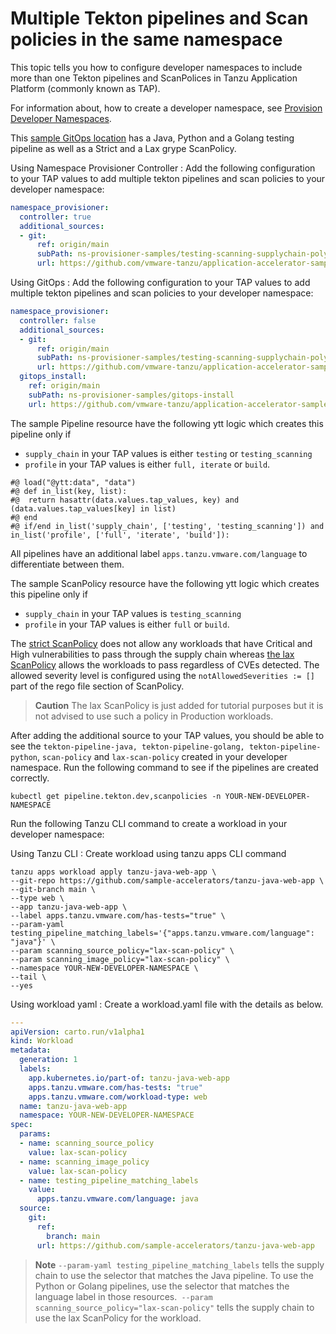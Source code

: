 # Multiple Tekton pipelines and Scan policies in the same namespace

This topic tells you how to configure developer namespaces to include more than one Tekton pipelines and ScanPolices in Tanzu Application Platform (commonly known as TAP).

For information about, how to create a developer namespace, see [Provision Developer Namespaces](provision-developer-ns.hbs.md).

This [sample GitOps location](https://github.com/vmware-tanzu/application-accelerator-samples/tree/main/ns-provisioner-samples/testing-scanning-supplychain-polyglot) has a Java, Python and a Golang testing pipeline as well as a Strict and a Lax grype ScanPolicy.

Using Namespace Provisioner Controller
: Add the following configuration to your TAP values to add multiple tekton pipelines and scan policies to your developer namespace:

  ```yaml
  namespace_provisioner:
    controller: true
    additional_sources:
    - git:
        ref: origin/main
        subPath: ns-provisioner-samples/testing-scanning-supplychain-polyglot
        url: https://github.com/vmware-tanzu/application-accelerator-samples.git
  ```

Using GitOps
: Add the following configuration to your TAP values to add multiple tekton pipelines and scan policies to your developer namespace:

  ```yaml
  namespace_provisioner:
    controller: false
    additional_sources:
    - git:
        ref: origin/main
        subPath: ns-provisioner-samples/testing-scanning-supplychain-polyglot
        url: https://github.com/vmware-tanzu/application-accelerator-samples.git
    gitops_install:
      ref: origin/main
      subPath: ns-provisioner-samples/gitops-install
      url: https://github.com/vmware-tanzu/application-accelerator-samples.git
  ```

The sample Pipeline resource have the following ytt logic which creates this pipeline only if

* `supply_chain` in your TAP values is either `testing` or `testing_scanning`
* `profile` in your TAP values is either `full, iterate` or `build`.

```shell
#@ load("@ytt:data", "data")
#@ def in_list(key, list):
#@  return hasattr(data.values.tap_values, key) and (data.values.tap_values[key] in list)
#@ end
#@ if/end in_list('supply_chain', ['testing', 'testing_scanning']) and in_list('profile', ['full', 'iterate', 'build']):
```

All pipelines have an additional label `apps.tanzu.vmware.com/language` to differentiate between them.

The sample ScanPolicy resource have the following ytt logic which creates this pipeline only if

- `supply_chain` in your TAP values is `testing_scanning`
- `profile` in your TAP values is either `full` or `build`.

The [strict ScanPolicy](https://github.com/vmware-tanzu/application-accelerator-samples/blob/main/ns-provisioner-samples/testing-scanning-supplychain-polyglot/scanpolicy-grype.yaml) does not allow any workloads that have Critical and High vulnerabilities to pass through the supply chain whereas [the lax ScanPolicy](https://github.com/vmware-tanzu/application-accelerator-samples/blob/main/ns-provisioner-samples/testing-scanning-supplychain-polyglot/scanpolicy-grype-lax.yaml) allows the workloads to pass regardless of CVEs detected. The allowed severity level is configured using the `notAllowedSeverities := []` part of the rego file section of ScanPolicy.

>**Caution** The lax ScanPolicy is just added for tutorial purposes but it is not advised to use such a policy in Production workloads.

After adding the additional source to your TAP values, you should be able to see the `tekton-pipeline-java, tekton-pipeline-golang, tekton-pipeline-python`, `scan-policy` and `lax-scan-policy` created in your developer namespace. Run the following command to see if the pipelines are created correctly.

```shell
kubectl get pipeline.tekton.dev,scanpolicies -n YOUR-NEW-DEVELOPER-NAMESPACE
```

Run the following Tanzu CLI command to create a workload in your developer namespace:

Using Tanzu CLI
: Create workload using tanzu apps CLI command
  ```shell
  tanzu apps workload apply tanzu-java-web-app \
  --git-repo https://github.com/sample-accelerators/tanzu-java-web-app \
  --git-branch main \
  --type web \
  --app tanzu-java-web-app \
  --label apps.tanzu.vmware.com/has-tests="true" \
  --param-yaml testing_pipeline_matching_labels='{"apps.tanzu.vmware.com/language": "java"}' \
  --param scanning_source_policy="lax-scan-policy" \
  --param scanning_image_policy="lax-scan-policy" \
  --namespace YOUR-NEW-DEVELOPER-NAMESPACE \
  --tail \
  --yes
  ```

Using workload yaml
: Create a workload.yaml file with the details as below.
  ```yaml
  ---
  apiVersion: carto.run/v1alpha1
  kind: Workload
  metadata:
    generation: 1
    labels:
      app.kubernetes.io/part-of: tanzu-java-web-app
      apps.tanzu.vmware.com/has-tests: "true"
      apps.tanzu.vmware.com/workload-type: web
    name: tanzu-java-web-app
    namespace: YOUR-NEW-DEVELOPER-NAMESPACE
  spec:
    params:
    - name: scanning_source_policy
      value: lax-scan-policy
    - name: scanning_image_policy
      value: lax-scan-policy
    - name: testing_pipeline_matching_labels
      value:
        apps.tanzu.vmware.com/language: java
    source:
      git:
        ref:
          branch: main
        url: https://github.com/sample-accelerators/tanzu-java-web-app
  ```

>**Note** `--param-yaml testing_pipeline_matching_labels` tells the supply chain to use the selector that matches the Java pipeline. To use the Python or Golang pipelines, use the selector that matches the language label in those resources.` --param scanning_source_policy="lax-scan-policy"` tells the supply chain to use the lax ScanPolicy for the workload.
